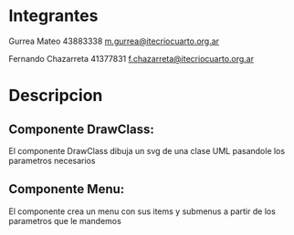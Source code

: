 # Integrantes

Gurrea Mateo 43883338 m.gurrea@itecriocuarto.org.ar

Fernando Chazarreta 41377831 f.chazarreta@itecriocuarto.org.ar

# Descripcion

## Componente DrawClass:
El componente DrawClass dibuja un svg de una clase UML pasandole los parametros necesarios

## Componente Menu:
 El componente crea un menu con sus items y submenus a partir de los parametros que le mandemos
